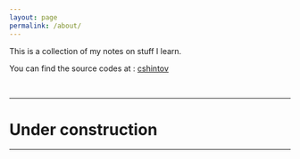 ```yaml
---
layout: page
permalink: /about/
---
```


This is a collection of my notes on stuff I learn.

You can find the source codes at :
[cshintov][source]

[source]: https://github.com/cshintov

<br>

----------
# Under construction
----------
